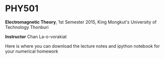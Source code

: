 # PHY501
**Electromagnetic Theory**, 1st Semester 2015, King Mongkut's University of Technology Thonburi

**Instructor** Chan La-o-vorakiat

Here is where you can download the lecture notes and ipython notebook for your numerical homework
